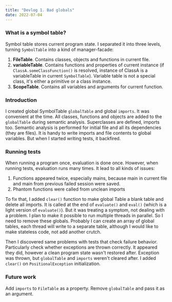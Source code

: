```yaml
---
title: "Devlog 1. Bad globals"
date: 2022-07-04
---
```


### What is a symbol table?

Symbol table stores current program state. I separated it into three levels,
turning `SymbolTable` into a kind of manager-facade:

1. **FileTable**. Contains classes, objects and functions in current file.
2. **variableTable**. Contains functions and properties of current
   instance (if `ClassA.someClassFunction()` is resolved, instance of ClassA is a variableTable in
   current `SymbolTable`). Variable table is not a special class, it's either a primitive or a
   class instance.
3. **ScopeTable**. Contains all variables and arguments for current function.

### Introduction

I created global SymbolTable `globalTable` and global `imports`. It was convenient at the time.
All classes, functions and objects are added to the `globalTable` during semantic analysis.
Superclasses are defined, imports too. Semantic analysis is performed for initial file and all
its dependencies (they are files). It is handy to write imports and file contents to global
variables. But when I started writing tests, it backfired.

### Running tests

When running a program once, evaluation is done once. However, when running tests, evaluation runs
many times. It lead to all kinds of issues:

1. Functions appeared twice, especially mains, because main in current file and main from previous
   failed session were saved.
2. Phantom functions were called from unclean imports

To fix that, I added `clear()` function to make global Table a blank table and delete all imports.
It is called at the end of `evaluate()` and `eval()` (which is a light version of `evaluate()`).
But it was treating a symptom, not dealing with a problem. I plan to make it possible to run
multiple threads in parallel. So I need to remove these globals. Probably I can create an array of
global tables, each thread will write to a separate table, although
I would like to make stateless code, not add another crutch.

Then I discovered same problems with tests that check failure behavior. Particularly check whether
exceptions are thrown correctly. It appeared they
did, however a clean program state wasn't restored after. Exception was thrown, but `globalTable` and
`imports` weren't cleared after. I added `clear()` on `PositionalException` initialization.

### Future work

Add `imports` to `FileTable` as a property. Remove `globalTable` and pass it as an argument.
